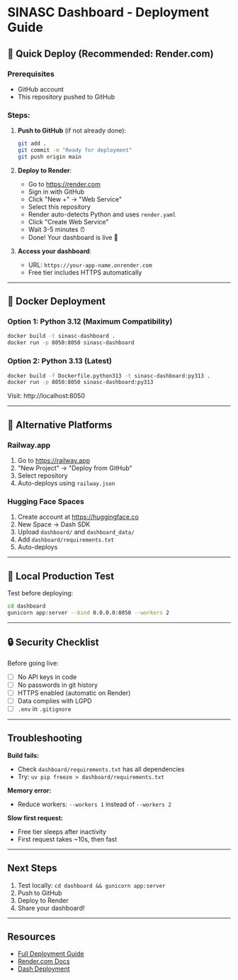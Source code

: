 # SINASC Dashboard - Deployment Guide

## 🎯 Quick Deploy (Recommended: Render.com)

### Prerequisites
- GitHub account
- This repository pushed to GitHub

### Steps:

1. **Push to GitHub** (if not already done):
   ```bash
   git add .
   git commit -m "Ready for deployment"
   git push origin main
   ```

2. **Deploy to Render**:
   - Go to https://render.com
   - Sign in with GitHub
   - Click "New +" → "Web Service"
   - Select this repository
   - Render auto-detects Python and uses `render.yaml`
   - Click "Create Web Service"
   - Wait 3-5 minutes ⏰
   - Done! Your dashboard is live 🎉

3. **Access your dashboard**:
   - URL: `https://your-app-name.onrender.com`
   - Free tier includes HTTPS automatically

---

## 🐳 Docker Deployment

### Option 1: Python 3.12 (Maximum Compatibility)
```bash
docker build -t sinasc-dashboard .
docker run -p 8050:8050 sinasc-dashboard
```

### Option 2: Python 3.13 (Latest)
```bash
docker build -f Dockerfile.python313 -t sinasc-dashboard:py313 .
docker run -p 8050:8050 sinasc-dashboard:py313
```

Visit: http://localhost:8050

---

## 🚂 Alternative Platforms

### Railway.app
1. Go to https://railway.app
2. "New Project" → "Deploy from GitHub"
3. Select repository
4. Auto-deploys using `railway.json`

### Hugging Face Spaces
1. Create account at https://huggingface.co
2. New Space → Dash SDK
3. Upload `dashboard/` and `dashboard_data/`
4. Add `dashboard/requirements.txt`
5. Auto-deploys

---

## 🔧 Local Production Test

Test before deploying:
```bash
cd dashboard
gunicorn app:server --bind 0.0.0.0:8050 --workers 2
```

---



## 🔒 Security Checklist

Before going live:
- [ ] No API keys in code
- [ ] No passwords in git history
- [ ] HTTPS enabled (automatic on Render)
- [ ] Data complies with LGPD
- [ ] `.env` in `.gitignore`

---

## Troubleshooting

**Build fails:**
- Check `dashboard/requirements.txt` has all dependencies
- Try: `uv pip freeze > dashboard/requirements.txt`

**Memory error:**
- Reduce workers: `--workers 1` instead of `--workers 2`

**Slow first request:**
- Free tier sleeps after inactivity
- First request takes ~10s, then fast

---

## Next Steps

1. Test locally: `cd dashboard && gunicorn app:server`
2. Push to GitHub
3. Deploy to Render
4. Share your dashboard!

---

## Resources

- [Full Deployment Guide](./DEPLOYMENT_GUIDE.md)
- [Render.com Docs](https://render.com/docs)
- [Dash Deployment](https://dash.plotly.com/deployment)

